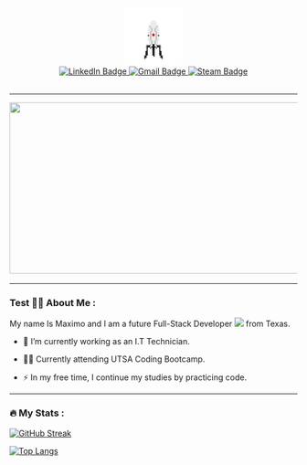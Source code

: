 <div id="header" align="center">
  <img src="./assets/portal.gif" width="100"/>
</div>

<div id="badges" align="center">
  <a href="https://www.linkedin.com/in/maximo-martinez-jr/">
    <img src="https://img.shields.io/badge/LinkedIn-blue?style=for-the-badge&logo=linkedin&logoColor=white" alt="LinkedIn Badge"/>
  </a>
  <a href="mailto:maximtz99@gmail.com">
    <img src="https://img.shields.io/badge/Gmail-D14836?style=for-the-badge&logo=gmail&logoColor=white" alt="Gmail Badge"/>
  </a>
  <a href="https://steamcommunity.com/id/57939">
    <img src="https://img.shields.io/badge/steam-%23000000.svg?style=for-the-badge&logo=steam&logoColor=white" alt="Steam Badge"/>
  </a>
</div>

<div align="center">
<img src="https://komarev.com/ghpvc/?username=maximtz13&style=flat-square&color=blue" alt=""/>
</div>

---

<div align="center">
  <img src="https://media.giphy.com/media/dWesBcTLavkZuG35MI/giphy.gif" width="600" height="300"/>
</div>

---

### Test :man_technologist: About Me :

My name Is Maximo and I am a future Full-Stack Developer <img src="https://media.giphy.com/media/WUlplcMpOCEmTGBtBW/giphy.gif" width="30"> from Texas.

- :telescope: I’m currently working as an I.T Technician.

- :man_student: Currently attending UTSA Coding Bootcamp.

- :zap: In my free time, I continue my studies by practicing code.

---

### :fire: My Stats :

[![GitHub Streak](http://github-readme-streak-stats.herokuapp.com?user=maximtz13&theme=dark&background=000000)](https://git.io/streak-stats)

[![Top Langs](https://github-readme-stats.vercel.app/api/top-langs/?username=maximtz13&layout=compact&theme=vision-friendly-dark)](https://github.com/anuraghazra/github-readme-stats)